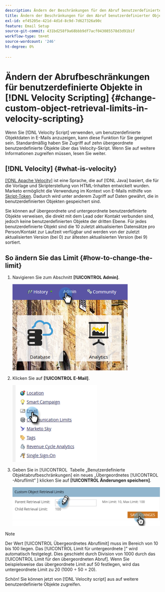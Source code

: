 ```yaml
---
description: Ändern der Beschränkungen für den Abruf benutzerdefinierter Objekte in [!DNL Velocity Scripting] - Marketo-Dokumenten - Produktdokumentation
title: Ändern der Beschränkungen für den Abruf benutzerdefinierter Objekte in [!DNL Velocity Scripting]
exl-id: ef45205e-421d-4d1d-8c9d-7d627326a90c
feature: Email Setup
source-git-commit: 431bd258f9a68bbb9df7acf043085578d3d91b1f
workflow-type: tm+mt
source-wordcount: '246'
ht-degree: 0%

---
```


# Ändern der Abrufbeschränkungen für benutzerdefinierte Objekte in [!DNL Velocity Scripting] {#change-custom-object-retrieval-limits-in-velocity-scripting}

Wenn Sie [!DNL Velocity Script] verwenden, um benutzerdefinierte Objektdaten in E-Mails anzuzeigen, kann diese Funktion für Sie geeignet sein. Standardmäßig haben Sie Zugriff auf zehn übergeordnete benutzerdefinierte Objekte über das Velocity-Skript. Wenn Sie auf weitere Informationen zugreifen müssen, lesen Sie weiter.

## [!DNL Velocity] {#what-is-velocity}

[[!DNL Apache Velocity]](https://velocity.apache.org/) ist eine Sprache, die auf [!DNL Java] basiert, die für die Vorlage und Skripterstellung von HTML-Inhalten entwickelt wurden. Marketo ermöglicht die Verwendung im Kontext von E-Mails mithilfe von [Skript-Token](/help/marketo/product-docs/email-marketing/general/using-tokens/create-an-email-script-token.md). Dadurch wird unter anderem Zugriff auf Daten gewährt, die in benutzerdefinierten Objekten gespeichert sind.

Sie können auf übergeordnete und untergeordnete benutzerdefinierte Objekte verweisen, die direkt mit dem Lead oder Kontakt verbunden sind, jedoch keine benutzerdefinierten Objekte der dritten Ebene. Für jedes benutzerdefinierte Objekt sind die 10 zuletzt aktualisierten Datensätze pro Person/Kontakt zur Laufzeit verfügbar und werden von der zuletzt aktualisierten Version (bei 0) zur ältesten aktualisierten Version (bei 9) sortiert.

## So ändern Sie das Limit {#how-to-change-the-limit}

1. Navigieren Sie zum Abschnitt **[!UICONTROL Admin]**.

   ![](assets/change-custom-object-retrieval-limits-in-velocity-scripting-1.png)

1. Klicken Sie auf **[!UICONTROL E-Mail]**.

   ![](assets/change-custom-object-retrieval-limits-in-velocity-scripting-2.png)

1. Geben Sie in [!UICONTROL &#x200B; Tabelle „Benutzerdefinierte Objektabrufbeschränkungen] ein neues „Übergeordnetes [!UICONTROL -Abruflimit“ &#x200B;] klicken Sie auf **[!UICONTROL Änderungen speichern]**.

   ![](assets/change-custom-object-retrieval-limits-in-velocity-scripting-3.png)

>[!NOTE]
>
>Der Wert [!UICONTROL Übergeordnetes Abruflimit] muss im Bereich von 10 bis 100 liegen. Das [!UICONTROL Limit für untergeordnete &#x200B;]&quot; wird automatisch festgelegt. Dies geschieht durch Division von 1000 durch das [!UICONTROL Limit für den übergeordneten Abruf]. Wenn Sie beispielsweise das übergeordnete Limit auf 50 festlegen, wird das untergeordnete Limit zu 20 (1000 ÷ 50 = 20).

Schön! Sie können jetzt von [!DNL Velocity script] aus auf weitere benutzerdefinierte Objekte zugreifen.
